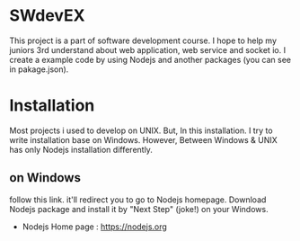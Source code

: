 # SWdevEX
This project is a part of software development course. I hope to help my juniors 3rd understand about web application, web service and socket io. I create a example code by using Nodejs and another packages (you can see in pakage.json).

# Installation
Most projects i used to develop on UNIX. But, In this installation. I try to write installation base on Windows. However, Between Windows & UNIX has only Nodejs installation differently.

## on Windows
follow this link. it'll redirect you to go to Nodejs homepage. Download Nodejs package and install it by "Next Step" (joke!) on your Windows.
* Nodejs Home page : https://nodejs.org
